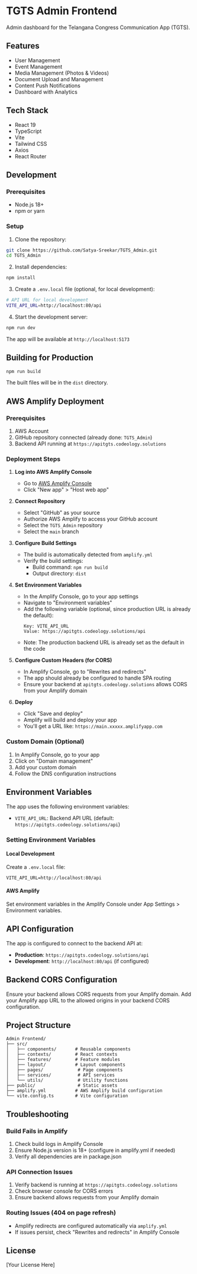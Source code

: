 # TGTS Admin Frontend

Admin dashboard for the Telangana Congress Communication App (TGTS).

## Features

- User Management
- Event Management
- Media Management (Photos & Videos)
- Document Upload and Management
- Content Push Notifications
- Dashboard with Analytics

## Tech Stack

- React 19
- TypeScript
- Vite
- Tailwind CSS
- Axios
- React Router

## Development

### Prerequisites

- Node.js 18+ 
- npm or yarn

### Setup

1. Clone the repository:
```bash
git clone https://github.com/Satya-Sreekar/TGTS_Admin.git
cd TGTS_Admin
```

2. Install dependencies:
```bash
npm install
```

3. Create a `.env.local` file (optional, for local development):
```bash
# API URL for local development
VITE_API_URL=http://localhost:80/api
```

4. Start the development server:
```bash
npm run dev
```

The app will be available at `http://localhost:5173`

## Building for Production

```bash
npm run build
```

The built files will be in the `dist` directory.

## AWS Amplify Deployment

### Prerequisites

1. AWS Account
2. GitHub repository connected (already done: `TGTS_Admin`)
3. Backend API running at `https://apitgts.codeology.solutions`

### Deployment Steps

1. **Log into AWS Amplify Console**
   - Go to [AWS Amplify Console](https://console.aws.amazon.com/amplify)
   - Click "New app" > "Host web app"

2. **Connect Repository**
   - Select "GitHub" as your source
   - Authorize AWS Amplify to access your GitHub account
   - Select the `TGTS_Admin` repository
   - Select the `main` branch

3. **Configure Build Settings**
   - The build is automatically detected from `amplify.yml`
   - Verify the build settings:
     - Build command: `npm run build`
     - Output directory: `dist`

4. **Set Environment Variables**
   - In the Amplify Console, go to your app settings
   - Navigate to "Environment variables"
   - Add the following variable (optional, since production URL is already the default):
     ```
     Key: VITE_API_URL
     Value: https://apitgts.codeology.solutions/api
     ```
   - Note: The production backend URL is already set as the default in the code

5. **Configure Custom Headers (for CORS)**
   - In Amplify Console, go to "Rewrites and redirects"
   - The app should already be configured to handle SPA routing
   - Ensure your backend at `apitgts.codeology.solutions` allows CORS from your Amplify domain

6. **Deploy**
   - Click "Save and deploy"
   - Amplify will build and deploy your app
   - You'll get a URL like: `https://main.xxxxx.amplifyapp.com`

### Custom Domain (Optional)

1. In Amplify Console, go to your app
2. Click on "Domain management"
3. Add your custom domain
4. Follow the DNS configuration instructions

## Environment Variables

The app uses the following environment variables:

- `VITE_API_URL`: Backend API URL (default: `https://apitgts.codeology.solutions/api`)

### Setting Environment Variables

#### Local Development
Create a `.env.local` file:
```
VITE_API_URL=http://localhost:80/api
```

#### AWS Amplify
Set environment variables in the Amplify Console under App Settings > Environment variables.

## API Configuration

The app is configured to connect to the backend API at:
- **Production**: `https://apitgts.codeology.solutions/api`
- **Development**: `http://localhost:80/api` (if configured)

## Backend CORS Configuration

Ensure your backend allows CORS requests from your Amplify domain. Add your Amplify app URL to the allowed origins in your backend CORS configuration.

## Project Structure

```
Admin Frontend/
├── src/
│   ├── components/       # Reusable components
│   ├── contexts/         # React contexts
│   ├── features/         # Feature modules
│   ├── layout/           # Layout components
│   ├── pages/             # Page components
│   ├── services/          # API services
│   └── utils/             # Utility functions
├── public/                # Static assets
├── amplify.yml           # AWS Amplify build configuration
└── vite.config.ts        # Vite configuration
```

## Troubleshooting

### Build Fails in Amplify

1. Check build logs in Amplify Console
2. Ensure Node.js version is 18+ (configure in amplify.yml if needed)
3. Verify all dependencies are in package.json

### API Connection Issues

1. Verify backend is running at `https://apitgts.codeology.solutions`
2. Check browser console for CORS errors
3. Ensure backend allows requests from your Amplify domain

### Routing Issues (404 on page refresh)

- Amplify redirects are configured automatically via `amplify.yml`
- If issues persist, check "Rewrites and redirects" in Amplify Console

## License

[Your License Here]

